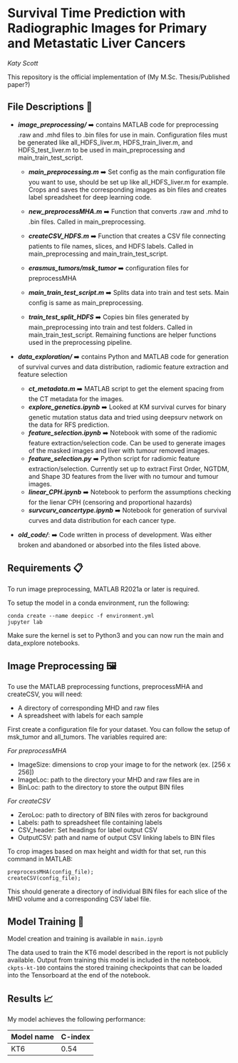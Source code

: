 

# Survival Time Prediction with Radiographic Images for Primary and Metastatic Liver Cancers

*Katy Scott* 

This repository is the official implementation of (My M.Sc. Thesis/Published paper?)


## File Descriptions :open_file_folder:
* ***image_preprocessing/*** :arrow_right: contains MATLAB code for preprocessing .raw and .mhd files to .bin files for use in main. Configuration files must be generated like all_HDFS_liver.m, HDFS_train_liver.m, and HDFS_test_liver.m to be used in main_preprocessing and main_train_test_script.
  * ***main_preprocessing.m*** :arrow_right: Set config as the main configuration file you want to use, should be set up like all_HDFS_liver.m for example. Crops and saves the corresponding images as bin files and creates label spreadsheet for deep learning code.
  * ***new_preprocessMHA.m*** :arrow_right: Function that converts .raw and .mhd to .bin files. Called in main_preprocessing.
  * ***createCSV_HDFS.m*** :arrow_right: Function that creates a CSV file connecting patients to file names, slices, and HDFS labels. Called in main_preprocessing and main_train_test_script.
  * ***erasmus_tumors/msk_tumor*** :arrow_right: configuration files for preprocessMHA
  
  * ***main_train_test_script.m*** :arrow_right: Splits data into train and test sets. Main config is same as main_preprocessing. 
  * ***train_test_split_HDFS*** :arrow_right: Copies bin files generated by main_preprocessing into train and test folders. Called in main_train_test_script.
Remaining functions are helper functions used in the preprocessing pipeline.

* ***data_exploration/*** :arrow_right: contains Python and MATLAB code for generation of survival curves and data distribution, radiomic feature extraction and feature selection
  * ***ct_metadata.m*** :arrow_right: MATLAB script to get the element spacing from the CT metadata for the images.
  * ***explore_genetics.ipynb*** :arrow_right: Looked at KM survival curves for binary genetic mutation status data and tried using deepsurv network on the data for RFS prediction.
  * ***feature_selection.ipynb*** :arrow_right: Notebook with some of the radiomic feature extraction/selection code. Can be used to generate images of the masked images and liver with tumour removed images.
  * ***feature_selection.py*** :arrow_right: Python script for radiomic feature extraction/selection. Currently set up to extract First Order, NGTDM, and Shape 3D features from the liver with no tumour and tumour images. 
  * ***linear_CPH.ipynb*** :arrow_right: Notebook to perform the assumptions checking for the lienar CPH (censoring and proportional hazards)
  * ***survcurv_cancertype.ipynb*** :arrow_right: Notebook for generation of survival curves and data distribution for each cancer type.

* ***old_code/***: :arrow_right: Code written in process of development. Was either broken and abandoned or absorbed into the files listed above.


## Requirements 📋
To run image preprocessing, MATLAB R2021a or later is required.

To setup the model in a conda environment, run the following:

```setup
conda create --name deepicc -f environment.yml
jupyter lab
```
Make sure the kernel is set to Python3 and you can now run the main and data_explore notebooks.

## Image Preprocessing 🖼️

To use the MATLAB preprocessing functions, preprocessMHA and createCSV, you will need:
* A directory of corresponding MHD and raw files
* A spreadsheet with labels for each sample

First create a configuration file for your dataset. You can follow the setup of msk_tumor and all_tumors. The variables required are:

*For preprocessMHA*
* ImageSize: dimensions to crop your image to for the network (ex. \[256 x 256]) 
* ImageLoc: path to the directory your MHD and raw files are in
* BinLoc: path to the directory to store the output BIN files

*For createCSV*
* ZeroLoc: path to directory of BIN files with zeros for background
* Labels: path to spreadsheet file containing labels 
* CSV_header: Set headings for label output CSV
* OutputCSV: path and name of output CSV linking labels to BIN files

To crop images based on max height and width for that set, run this command in MATLAB:
``` 
preprocessMHA(config_file);
createCSV(config_file); 
```
This should generate a directory of individual BIN files for each slice of the MHD volume and a corresponding CSV label file.

## Model Training 🏃

Model creation and training is available in `main.ipynb`

The data used to train the KT6 model described in the report is not publicly available. 
Output from training this model is included in the notebook. `ckpts-kt-100` contains the stored training checkpoints that can be loaded into the Tensorboard at the end of the notebook.


## Results 📈

My model achieves the following performance:

|     Model name     |    C-index   |
| ------------------ | ------------ | 
|       KT6          |     0.54     |




